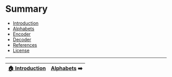 # Summary

* [Introduction](../README.md)
* [Alphabets](Alphabets.md)
* [Encoder](Encoder.md)
* [Decoder](Decoder.md)
* [References](References.md)
* [License](../LICENSE.md)

---

<p align="center">

| [🏠 Introduction](../README.md) | [Alphabets](Alphabets.md) ➡️|
|:-------------------------------:|:----------------------------:|
</p>
